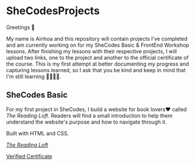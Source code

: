 # SheCodesProjects
Greetings 👋

My name is Ainhoa and this repository will contain projects I've completed and am currently working on for my SheCodes Basic & FrontEnd Workshop lessons. After finishing my lessons with their respective projects, I will upload two links, one to the project and another to the official certificate of the course.
This is my first attempt at better documenting my progress and capturing lessons learned, so I ask that you be kind and keep in mind that I'm still learning 👩🏼‍💻😀.

## SheCodes Basic
For my first project in SheCodes, I build a website for book lovers❤️ called *The Reading Loft*. Readers will find a small introduction to help them understand the website's purpose and how to navigate through it.

Built with HTML and CSS.

[*The Reading Loft*](https://www.shecodes.io/cohorts/1335/projects/2273756?_gl=1*5vod0s*_gcl_aw*R0NMLjE3MjU5NjQyNzMuQ2owS0NRandsYS1oQmhEN0FSSXNBTTl0UUt1QWQyQU9UNUVDZzBZLVp2eEdXVWx0eFVTX2tXWWZPTHZnbG5GWkVMbDdIaUVVaW5HelNERWFBdHBTRUFMd193Y0I.*_gcl_au*MTA1MjIzMjI3Mi4xNzI1NjI0MjI4)

[Verified Certificate](https://www.shecodes.io/certificates/eec372f55e59ee37a10077322280a0f1?_gl=1*1fbyxif*_gcl_aw*R0NMLjE3MjU5NjQyNzMuQ2owS0NRandsYS1oQmhEN0FSSXNBTTl0UUt1QWQyQU9UNUVDZzBZLVp2eEdXVWx0eFVTX2tXWWZPTHZnbG5GWkVMbDdIaUVVaW5HelNERWFBdHBTRUFMd193Y0I.*_gcl_au*MTA1MjIzMjI3Mi4xNzI1NjI0MjI4)

